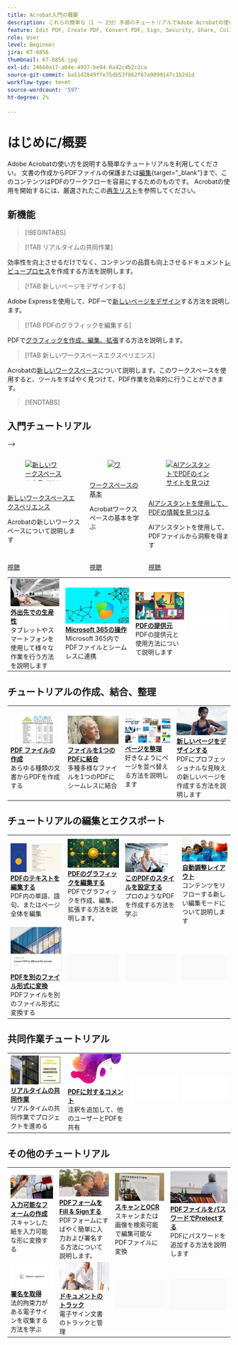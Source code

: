```yaml
---
title: Acrobat入門の概要
description: これらの簡単な（1 ～ 2分）手順のチュートリアルでAdobe Acrobatの使い方を学びます
feature: Edit PDF, Create PDF, Convert PDF, Sign, Security, Share, Collaboration, Workspace
role: User
level: Beginner
jira: KT-6856
thumbnail: KT-6856.jpg
exl-id: 24660a17-a04e-4937-be94-0a42c4b2c2ca
source-git-commit: ba51d2849ffe75db53f062f67a9899147c1b2d1d
workflow-type: tm+mt
source-wordcount: '597'
ht-degree: 2%

---
```


# はじめに/概要

Adobe Acrobatの使い方を説明する簡単なチュートリアルを利用してください。 文書の作成からPDFファイルの保護または[編集](https://www.adobe.com/jp/acrobat/online/pdf-editor.html){target="_blank"}まで、このコンテンツはPDFのワークフローを容易にするためのものです。 Acrobatの使用を開始するには、厳選されたこの[再生リスト](https://experienceleague.adobe.com/en/playlists/acrobat-get-started-business-users)を参照してください。

## 新機能

>[!BEGINTABS]

>[!TAB リアルタイムの共同作業]

効率性を向上させるだけでなく、コンテンツの品質も向上させるドキュメント[レビュープロセス](collaborate.md)を作成する方法を説明します。

>[!TAB 新しいページをデザインする]

Adobe Expressを使用して、PDFーで[新しいページをデザイン](add-custom-page.md)する方法を説明します。

>[!TAB PDFのグラフィックを編集する]

PDFで[グラフィックを作成、編集、拡張](edit-graphics.md)する方法を説明します。

>[!TAB 新しいワークスペースエクスペリエンス]

Acrobatの[新しいワークスペース](new-workspace.md)について説明します。このワークスペースを使用すると、ツールをすばやく見つけて、PDF作業を効率的に行うことができます。

>[!ENDTABS]

## 入門チュートリアル

<!-- Original HTML
<!-- CARDS

* https://experienceleague.adobe.com/en/docs/document-cloud-learn/acrobat-learning/getting-started/new-workspace
  {title = New workspace experience}
  {description = Learn about the new workspace in Acrobat}
  {cta = Watch}
  {image = https://experienceleague.adobe.com/en/docs/document-cloud-learn/acrobat-learning/getting-started/media_1fd7846c8083ccd0da406c6abf96fe746d9b4539e.png?width=400&format=webply&optimize=medium}
* https://experienceleague.adobe.com/en/docs/document-cloud-learn/acrobat-learning/getting-started/get-to-know-the-acrobat-dc-interface
   {title = Workspace basics}
   {description = Learn the basics of the Acrobat workspace}
   {cta = Watch}
   {image = https://experienceleague.adobe.com/en/docs/document-cloud-learn/acrobat-learning/getting-started/media_1829b23b3d26ba9ab2687a87be27ecf1b2adde71e.png?width=400&format=webply&optimize=medium}
* https://experienceleague.adobe.com/en/docs/document-cloud-learn/acrobat-learning/getting-started/ai-assistant
   {title = Discover PDF insights with the AI Assistant}
   {description = Gain insights from your PDF files using the AI Assistant}
   {cta = Watch}
   {image = https://experienceleague.adobe.com/en/docs/document-cloud-learn/acrobat-learning/getting-started/media_12db4e53771239c4c355e54868bb8c2d72912cf58.png?width=400&format=webply&optimize=medium}

-->
-->

<!-- START CARDS HTML - DO NOT MODIFY BY HAND -->
<div class="columns">
    <div class="column is-half-tablet is-half-desktop is-one-third-widescreen" aria-label="New workspace experience">
        <div class="card" style="height: 100%; display: flex; flex-direction: column; height: 100%;">
            <div class="card-image">
                <figure class="image x-is-16by9">
                    <a href="https://experienceleague.adobe.com/en/docs/document-cloud-learn/acrobat-learning/getting-started/new-workspace" title="新しいワークスペースエクスペリエンス" target="_blank" rel="referrer">
                        <img class="is-bordered-r-small" src="https://experienceleague.adobe.com/en/docs/document-cloud-learn/acrobat-learning/getting-started/media_1fd7846c8083ccd0da406c6abf96fe746d9b4539e.png?width=400&format=webply&optimize=medium" alt="新しいワークスペースエクスペリエンス"
                             style="width: 100%; aspect-ratio: 16 / 9; object-fit: cover; overflow: hidden; display: block; margin: auto;">
                    </a>
                </figure>
            </div>
            <div class="card-content is-padded-small" style="display: flex; flex-direction: column; flex-grow: 1; justify-content: space-between;">
                <div class="top-card-content">
                    <p class="headline is-size-6 has-text-weight-bold">
                        <a href="https://experienceleague.adobe.com/en/docs/document-cloud-learn/acrobat-learning/getting-started/new-workspace" target="_blank" rel="referrer" title="新しいワークスペースエクスペリエンス">新しいワークスペースエクスペリエンス</a>
                    </p>
                    <p class="is-size-6">Acrobatの新しいワークスペースについて説明します</p>
                </div>
                <a href="https://experienceleague.adobe.com/en/docs/document-cloud-learn/acrobat-learning/getting-started/new-workspace" target="_blank" rel="referrer" class="spectrum-Button spectrum-Button--outline spectrum-Button--primary spectrum-Button--sizeM" style="align-self: flex-start; margin-top: 1rem;">
                    <span class="spectrum-Button-label has-no-wrap has-text-weight-bold">視聴</span>
                </a>
            </div>
        </div>
    </div>
    <div class="column is-half-tablet is-half-desktop is-one-third-widescreen" aria-label="Workspace basics">
        <div class="card" style="height: 100%; display: flex; flex-direction: column; height: 100%;">
            <div class="card-image">
                <figure class="image x-is-16by9">
                    <a href="https://experienceleague.adobe.com/en/docs/document-cloud-learn/acrobat-learning/getting-started/get-to-know-the-acrobat-dc-interface" title="ワークスペースの基本" target="_blank" rel="referrer">
                        <img class="is-bordered-r-small" src="https://experienceleague.adobe.com/en/docs/document-cloud-learn/acrobat-learning/getting-started/media_1829b23b3d26ba9ab2687a87be27ecf1b2adde71e.png?width=400&format=webply&optimize=medium" alt="ワークスペースの基本"
                             style="width: 100%; aspect-ratio: 16 / 9; object-fit: cover; overflow: hidden; display: block; margin: auto;">
                    </a>
                </figure>
            </div>
            <div class="card-content is-padded-small" style="display: flex; flex-direction: column; flex-grow: 1; justify-content: space-between;">
                <div class="top-card-content">
                    <p class="headline is-size-6 has-text-weight-bold">
                        <a href="https://experienceleague.adobe.com/en/docs/document-cloud-learn/acrobat-learning/getting-started/get-to-know-the-acrobat-dc-interface" target="_blank" rel="referrer" title="ワークスペースの基本">ワークスペースの基本</a>
                    </p>
                    <p class="is-size-6">Acrobatワークスペースの基本を学ぶ</p>
                </div>
                <a href="https://experienceleague.adobe.com/en/docs/document-cloud-learn/acrobat-learning/getting-started/get-to-know-the-acrobat-dc-interface" target="_blank" rel="referrer" class="spectrum-Button spectrum-Button--outline spectrum-Button--primary spectrum-Button--sizeM" style="align-self: flex-start; margin-top: 1rem;">
                    <span class="spectrum-Button-label has-no-wrap has-text-weight-bold">視聴</span>
                </a>
            </div>
        </div>
    </div>
    <div class="column is-half-tablet is-half-desktop is-one-third-widescreen" aria-label="Discover PDF insights with the AI Assistant">
        <div class="card" style="height: 100%; display: flex; flex-direction: column; height: 100%;">
            <div class="card-image">
                <figure class="image x-is-16by9">
                    <a href="https://experienceleague.adobe.com/en/docs/document-cloud-learn/acrobat-learning/getting-started/ai-assistant" title="AIアシスタントでPDFのインサイトを見つける" target="_blank" rel="referrer">
                        <img class="is-bordered-r-small" src="https://experienceleague.adobe.com/en/docs/document-cloud-learn/acrobat-learning/getting-started/media_12db4e53771239c4c355e54868bb8c2d72912cf58.png?width=400&format=webply&optimize=medium" alt="AIアシスタントでPDFのインサイトを見つける"
                             style="width: 100%; aspect-ratio: 16 / 9; object-fit: cover; overflow: hidden; display: block; margin: auto;">
                    </a>
                </figure>
            </div>
            <div class="card-content is-padded-small" style="display: flex; flex-direction: column; flex-grow: 1; justify-content: space-between;">
                <div class="top-card-content">
                    <p class="headline is-size-6 has-text-weight-bold">
                        <a href="https://experienceleague.adobe.com/en/docs/document-cloud-learn/acrobat-learning/getting-started/ai-assistant" target="_blank" rel="referrer" title="AIアシスタントでPDFのインサイトを見つける">AIアシスタントを使用して、PDFの情報を見つける</a>
                    </p>
                    <p class="is-size-6">AIアシスタントを使用して、PDFファイルから洞察を得ます</p>
                </div>
                <a href="https://experienceleague.adobe.com/en/docs/document-cloud-learn/acrobat-learning/getting-started/ai-assistant" target="_blank" rel="referrer" class="spectrum-Button spectrum-Button--outline spectrum-Button--primary spectrum-Button--sizeM" style="align-self: flex-start; margin-top: 1rem;">
                    <span class="spectrum-Button-label has-no-wrap has-text-weight-bold">視聴</span>
                </a>
            </div>
        </div>
    </div>
</div>
<!-- END CARDS HTML - DO NOT MODIFY BY HAND -->

<table style="table-layout:fixed">
<tr>
  <td>
    <a href="productivity.md">
      <img alt="外出先での生産性" src="../assets/productivity.png" />
    </a>
    <div>
    <a href="productivity.md"><strong>外出先での生産性</strong></a>
    </div>
    タブレットやスマートフォンを使用して様々な作業を行う方法を説明します
    <br>
  </td>
  <td>
      <a href="../integrate/integrate-overview.md#microsoft">
        <img alt="Microsoft 365の使用" src="../assets/microsoft-365.png" />
      </a>
      <div>
      <a href="../integrate/integrate-overview.md#microsoft"><strong>Microsoft 365の操作</strong></a>
      </div>
      Microsoft 365内でPDFファイルとシームレスに連携
      <br> 
  </td>
  <td>
      <a href="where-do-pdfs-come-from.md">
        <img alt="PDFはどこから来るのですか。" src="../assets/where-pdfs.png" />
      </a>
      <div>
      <a href="where-do-pdfs-come-from.md"><strong>PDFの提供元</strong></a>
      </div>
      PDFの提供元と使用方法について説明します
      <br>
  </td>
  <td>
    <img alt="スペーサー" src="../assets/Whitespacer.png" />
      <div>
      <br>
  </td>
</tr>
</table>

## チュートリアルの作成、結合、整理

<table style="table-layout:fixed">
  <tr>
    <td>
      <a href="create-pdf.md">
        <img alt="PDFファイルの作成" src="../assets/create.png" />
      </a>
      <div>
      <a href="create-pdf.md"><strong>PDF ファイルの作成</strong></a>
      </div>
      あらゆる種類の文書からPDFを作成する
      <br>
    </td>
    <td>
      <a href="combine-to-pdf.md">
        <img alt="ファイルを1つのPDFーに結合" src="../assets/combine.png" />
      </a>
      <div>
      <a href="combine-to-pdf.md"><strong>ファイルを1つのPDFに結合</strong></a>
      </div>
      多種多様なファイルを1つのPDFにシームレスに結合
      <br>
    </td>
    <td>
      <a href="organize.md">
        <img alt="ページを整理" src="../assets/organize-pages.png" />
      </a>
      <div>
      <a href="organize.md"><strong>ページを整理</strong></a>
      </div>
      好きなようにページを並べ替える方法を説明します
      <br>
    </td>
    <td>
      <a href="add-custom-page.md">
        <img alt="新しいページをデザインする" src="../assets/design.png" />
      </a>
      <div>
      <a href="add-custom-page.md"><strong>新しいページをデザインする</strong></a>
      </div>
     PDFにプロフェッショナルな見映えの新しいページを作成する方法を説明します
      <br>
    </td>
  </tr>
  </table>

## チュートリアルの編集とエクスポート

<table style="table-layout:fixed">
  <tr>
    <td>
      <a href="edit-pdf.md">
        <img alt="PDF内のテキストの編集" src="../assets/edit-text.png" />
      </a>
      <div>
      <a href="edit-pdf.md"><strong>PDFのテキストを編集する</strong></a>
      </div>
      PDF内の単語、語句、またはページ全体を編集
      <br>
    </td>
    <td>
      <a href="edit-graphics.md">
        <img alt="PDF内のグラフィックの編集" src="../assets/edit-graphics.png" />
      </a>
      <div>
      <a href="edit-graphics.md"><strong>PDFのグラフィックを編集する</strong></a>
      </div>
      PDFでグラフィックを作成、編集、拡張する方法を説明します。
      <br>
    </td>
    <td>
      <a href="stylize-this-pdf.md">
        <img alt="このPDFをスタイライズ" src="../assets/stylize-pdf.png" />
      </a>
      <div>
      <a href="stylize-this-pdf.md"><strong>このPDFのスタイルを設定する</strong></a>
      </div>
      プロのようなPDFを作成する方法を学ぶ
      <br>
    </td>
   <td>
      <a href="auto-adjust-layout.md">
        <img alt="自動調整レイアウト" src="../assets/auto-adjust.png" />
      </a>
      <div>
      <a href="auto-adjust-layout.md"><strong>自動調整レイアウト</strong></a>
      </div>
      コンテンツをリフローする新しい編集モードについて説明します
      <br>
    </td>
  </tr>
    <td>
      <a href="export-pdf.md">
        <img alt="PDFを別のファイル形式に変換" src="../assets/convert.png" />
      </a>
      <div>
      <a href="export-pdf.md"><strong>PDFを別のファイル形式に変換</strong></a>
      </div>
      PDFファイルを別のファイル形式に変換する
      <br>
    </td>
    <td>
   <img alt="スペーサー" src="../assets/Grayspacer.png" />
    <div>
    <br>
  </td>
  <td>
   <img alt="スペーサー" src="../assets/Grayspacer.png" />
    <div>
    <br>
  </td>
   <td>
   <img alt="スペーサー" src="../assets/Grayspacer.png" />
    <div>
    <br>
  </td>
</tr>
</table>

## 共同作業チュートリアル

<table style="table-layout:fixed">
  <tr>
    <td>
      <a href="collaborate.md">
        <img alt="リアルタイムの共同作業" src="../assets/collaborate.png" />
      </a>
      <div>
      <a href="collaborate.md"><strong>リアルタイムの共同作業</strong></a>
      </div>
      リアルタイムの共同作業でプロジェクトを進める
    </td>
    <td>
      <a href="comment-on-pdf-files.md">
        <img alt="PDFに対するコメント" src="../assets/comment.png" />
      </a>
      <div>
      <a href="comment-on-pdf-files.md"><strong>PDFに対するコメント</strong></a>
      </div>
      注釈を追加して、他のユーザーとPDFを共有
      <br>
    </td>
    <td>
    <img alt="スペーサー" src="../assets/Whitespacer.png" />
      <div>
      <br>
    </td>
    <td>
    <img alt="スペーサー" src="../assets/Whitespacer.png" />
      <div>
      <br>
    </td>
</tr>
</table>

## その他のチュートリアル

<table style="table-layout:fixed">
<tr>
  <td>
    <a href="create-fillable-forms.md">
      <img alt="入力可能なフォームの作成" src="../assets/fillable-forms.png" />
    </a>
    <div>
      <a href="create-fillable-forms.md"><strong>入力可能なフォームの作成</strong></a>
      </div>
      スキャンした紙を入力可能な形に変換する
      <br>
  </td>
  <td>
    <a href="fill-and-sign.md">
      <img alt="PDFフォームをFill &amp; Sign" src="../assets/fill-sign.png" />
    </a>
    <div>
    <a href="fill-and-sign.md"><strong>PDFフォームをFill &amp; Signする</strong></a>
    </div>
    PDFフォームにすばやく簡単に入力および署名する方法について説明します。
    <br>
  </td>
  <td>
    <a href="scan-and-ocr.md">
      <img alt="スキャンとOCR" src="../assets/scan.png" />
    </a>
    <div>
    <a href="scan-and-ocr.md"><strong>スキャンとOCR</strong></a>
    </div>
    スキャンまたは画像を検索可能で編集可能なPDFファイルに変換
    <br>
  </td>
  <td>
    <a href="password-protect.md">
      <img alt="PDFファイルをパスワードでProtectする" src="../assets/protect.png" />
    </a>
    <div>
    <a href="password-protect.md"><strong>PDFファイルをパスワードでProtectする</strong></a>
    </div>
    PDFにパスワードを追加する方法を説明します
    <br>
  </td>
</tr>
<tr>
  <td>
    <a href="signatures.md">
      <img alt="署名を取得" src="../assets/signatures.png" />
    </a>
    <div>
    <a href="signatures.md"><strong>署名を取得</strong></a>
    </div>
    法的拘束力がある電子サインを収集する方法を学ぶ
    <br>
  </td>
  <td>
    <a href="track.md">
      <img alt="ドキュメントのトラック" src="../assets/track.png" />
    </a>
    <div>
    <a href="track.md"><strong>ドキュメントのトラック</strong></a>
    </div>
    電子サイン文書のトラックと管理
    <br>
  </td>
  <td>
   <img alt="スペーサー" src="../assets/Grayspacer.png" />
    <div>
    <br>
  </td>
  <td>
   <img alt="スペーサー" src="../assets/Grayspacer.png" />
    <div>
    <br>
  </td>
</tr>
</table>
